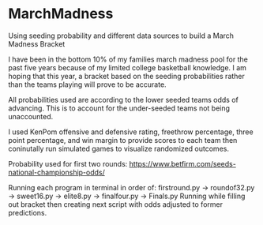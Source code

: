 # MarchMadness
Using seeding probability and different data sources to build a March Madness Bracket

I have been in the bottom 10% of my families march madness pool for the past five years because of my limited college basketball knowledge.
I am hoping that this year, a bracket based on the seeding probabilities rather than the teams playing will prove to be accurate.

All probabilities used are according to the lower seeded teams odds of advancing. This is to account for the under-seeded teams not being unaccounted.

I used KenPom offensive and defensive rating, freethrow percentage, three point percentage, and win margin to provide scores to each team then coninutally run simulated games to visualize randomized outcomes.

Probability used for first two rounds: https://www.betfirm.com/seeds-national-championship-odds/

Running each program in terminal in order of:
    firstround.py -> roundof32.py -> sweet16.py -> elite8.py -> finalfour.py -> Finals.py
Running while filling out bracket then creating next script with odds adjusted to former predictions.
